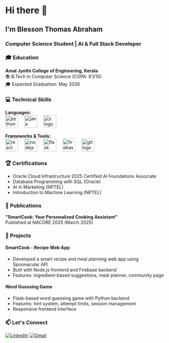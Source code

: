# Hi there 👋
<h2 align="left"> I'm Blesson Thomas Abraham</h2>
<h3 align="left">Computer Science Student | AI & Full Stack Developer</h3>


### 🎓 Education
**Amal Jyothi College of Engineering, Kerala**  
📚 B.Tech in Computer Science (CGPA: 9.1/10)  
🎓 Expected Graduation: May 2026  

### 💻 Technical Skills
**Languages:**  
<img src="https://cdn.jsdelivr.net/gh/devicons/devicon/icons/python/python-original.svg" height="40" alt="python logo" />
<img width="12" />
<img src="https://cdn.jsdelivr.net/gh/devicons/devicon/icons/java/java-original.svg" height="40" alt="java logo" />
<img width="12" />
<img src="https://cdn.jsdelivr.net/gh/devicons/devicon/icons/c/c-original.svg" height="40" alt="c logo" />

**Frameworks & Tools:**  
<img src="https://cdn.jsdelivr.net/gh/devicons/devicon/icons/react/react-original.svg" height="40" alt="react logo" />
<img width="12" />
<img src="https://cdn.jsdelivr.net/gh/devicons/devicon/icons/nodejs/nodejs-original.svg" height="40" alt="nodejs logo" />
<img width="12" />
<img src="https://cdn.jsdelivr.net/gh/devicons/devicon/icons/flask/flask-original.svg" height="40" alt="flask logo" />
<img width="12" />
<img src="https://cdn.jsdelivr.net/gh/devicons/devicon/icons/firebase/firebase-plain.svg" height="40" alt="firebase logo" />
<img width="12" />
<img src="https://cdn.jsdelivr.net/gh/devicons/devicon/icons/git/git-original.svg" height="40" alt="git logo" />

### 🏆 Certifications
- Oracle Cloud Infrastructure 2025 Certified AI Foundations Associate
- Database Programming with SQL (Oracle)
- AI in Marketing (NPTEL)
- Introduction to Machine Learning (NPTEL)

### 📝 Publications
**"SmartCook: Your Personalized Cooking Assistant"**  
Published at NACORE 2025 (March 2025)

### 🚀 Projects

#### SmartCook - Recipe Web App
- Developed a smart recipe and meal planning web app using Spoonacular API
- Built with Node.js frontend and Firebase backend
- Features: ingredient-based suggestions, meal planner, community page

#### Word Guessing Game
- Flask-based word guessing game with Python backend
- Features: hint system, attempt limits, session management
- Responsive frontend interface

### 📫 Let's Connect
[![LinkedIn](https://img.shields.io/badge/LinkedIn-0077B5?logo=linkedin&logoColor=white)](https://www.linkedin.com/in/blesson-thomas-a-749418218)
[![Gmail](https://img.shields.io/badge/Gmail-D14836?logo=gmail&logoColor=white)](mailto:blesson.a.thomas@gmail.com)


###

<br clear="both">


###
<!--
**BRAVO25177/BRAVO25177** is a ✨ _special_ ✨ repository because its `README.md` (this file) appears on your GitHub profile.

Here are some ideas to get you started:

- 🔭 I’m currently working on ...
- 🌱 I’m currently learning ...
- 👯 I’m looking to collaborate on ...
- 🤔 I’m looking for help with ...
- 💬 Ask me about ...
- 📫 How to reach me: ...
- 😄 Pronouns: ...
- ⚡ Fun fact: ...
-->
